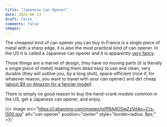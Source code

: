 ```yaml
---
title: "Japanese Can Opener"
date: 2022-06-13
draft: false
comments: false
images:
---
```


The cheapest kind of can opener you can buy in France is a single piece of metal with a sharp edge, it is also the most practical kind of can opener.
In the US it is called a Japanese can opener and it is apparently [very fancy](https://www.epicurious.com/shopping/this-japanese-can-opener-is-my-favorite-cutting-edge-kitchen-tool-article).

Those things are a marvel of design, they have no moving parts (it is literally a single piece of metal) making them dead easy to use and clean, very durable (they will outlive you, by a long shot), space-efficient (nice if, for whatever reason, you want to travel with your can opener) and dirt cheap ([about $9 on Amazon for a fancier model](https://www.amazon.com/Japanese-Can-Opener-Ganji-Kankiri/dp/B001TV6A7G)).

There is simply no good reason to buy the hand-crank models common in the US, get a Japanese can opener, and enjoy.

{{< image src="https://i.ebayimg.com/images/g/ff8AAOSwZzVd4o~C/s-l500.jpg" alt="can opener" position="center" style="border-radius: 8px;" >}}